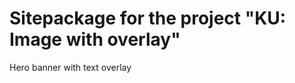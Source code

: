 Sitepackage for the project "KU: Image with overlay"
==============================================================

Hero banner with text overlay
